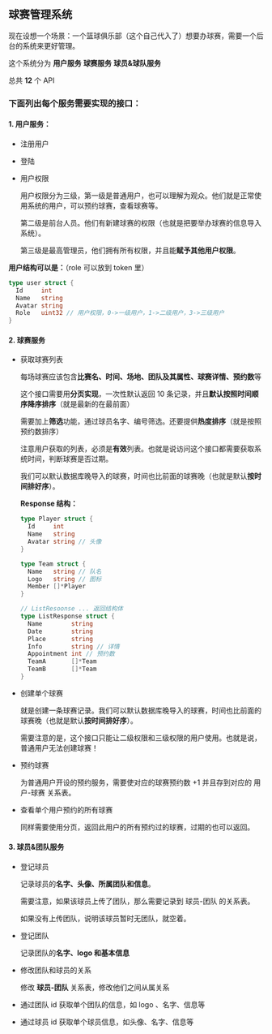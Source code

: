 ## 球赛管理系统

现在设想一个场景：一个篮球俱乐部（这个自己代入了）想要办球赛，需要一个后台的系统来更好管理。

这个系统分为 **用户服务** **球赛服务** **球员&球队服务**

总共 **12** 个 API

### 下面列出每个服务需要实现的接口：

#### 1. 用户服务：

* 注册用户

* 登陆

* 用户权限

  用户权限分为三级，第一级是普通用户，也可以理解为观众。他们就是正常使用系统的用户，可以预约球赛，查看球赛等。

  第二级是前台人员。他们有新建球赛的权限（也就是把要举办球赛的信息导入系统）。

  第三级是最高管理员，他们拥有所有权限，并且能**赋予其他用户权限**。

**用户结构可以是：**（role 可以放到 token 里）

```go
type user struct {
  Id     int
  Name   string
  Avatar string
  Role   uint32 // 用户权限，0->一级用户，1->二级用户，3->三级用户
}
```



#### 2. 球赛服务

* 获取球赛列表

  每场球赛应该包含**比赛名、时间、场地、团队及其属性、球赛详情、预约数**等

  这个接口需要用**分页实现**，一次性默认返回 10 条记录，并且**默认按照时间顺序降序排序**（就是最新的在最前面）

  需要加上**筛选**功能，通过球员名字、编号筛选。还要提供**热度排序**（就是按照预约数排序）

  注意用户获取的列表，必须是**有效**列表。也就是说访问这个接口都需要获取系统时间，判断球赛是否过期。

  我们可以默认数据库晚导入的球赛，时间也比前面的球赛晚（也就是默认**按时间排好序**）。

  

  **Response 结构：**

  ```go
  type Player struct {
    Id     int
    Name   string
    Avatar string // 头像
  }
  
  type Team struct {
    Name   string // 队名
    Logo   string // 图标
    Member []*Player
  }
  
  // ListResoonse ... 返回结构体
  type ListResponse struct {
    Name        string
    Date        string
    Place       string
    Info        string // 详情
    Appointment int // 预约数
    TeamA       []*Team
    TeamB       []*Team
  }
  ```

* 创建单个球赛

  就是创建一条球赛记录。我们可以默认数据库晚导入的球赛，时间也比前面的球赛晚（也就是默认**按时间排好序**）。

  需要注意的是，这个接口只能让二级权限和三级权限的用户使用。也就是说，普通用户无法创建球赛！

* 预约球赛

  为普通用户开设的预约服务，需要使对应的球赛预约数 +1 并且存到对应的 用户-球赛 关系表。

* 查看单个用户预约的所有球赛

  同样需要使用分页，返回此用户的所有预约过的球赛，过期的也可以返回。

#### 3. 球员&团队服务

* 登记球员

  记录球员的**名字、头像、所属团队和信息**。

  需要注意，如果该球员上传了团队，那么需要记录到 球员-团队 的关系表。

  如果没有上传团队，说明该球员暂时无团队，就空着。

* 登记团队

  记录团队的**名字、logo 和基本信息**

* 修改团队和球员的关系

  修改 **球员-团队** 关系表，修改他们之间从属关系

* 通过团队 id 获取单个团队的信息，如 logo 、名字、信息等

* 通过球员 id 获取单个球员信息，如头像、名字、信息等